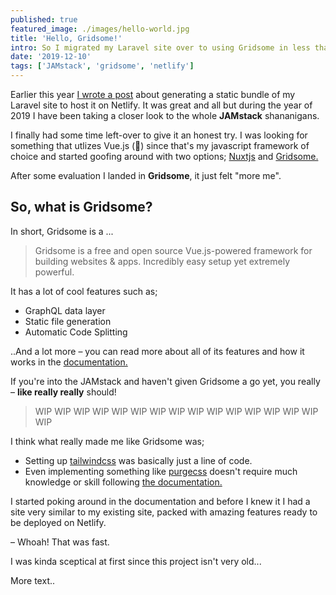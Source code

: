 ```yaml
---
published: true
featured_image: ./images/hello-world.jpg
title: 'Hello, Gridsome!'
intro: So I migrated my Laravel site over to using Gridsome in less than an hour, come along as I share my experience on using Gridsome as a first-timer.
date: '2019-12-10'
tags: ['JAMstack', 'gridsome', 'netlify']
---
```


Earlier this year [I wrote a post](/using-laravel-with-netlify/) about generating a static bundle of my Laravel site to host it on Netlify. It was great and all but during the year of 2019 I have been taking a closer look to the whole **JAMstack** shananigans.

I finally had some time left-over to give it an honest try. I was looking for something that utlizes Vue.js (💚) since that's my javascript framework of choice and started goofing around with two options; [Nuxtjs](https://nuxtjs.org/) and [Gridsome.](https://gridsome.org/)

After some evaluation I landed in **Gridsome**, it just felt "more me".

## So, what is Gridsome?

In short, Gridsome is a ...

> Gridsome is a free and open source Vue.js-powered framework for building websites & apps. Incredibly easy setup yet extremely powerful. 

It has a lot of cool features such as;

- GraphQL data layer
- Static file generation
- Automatic Code Splitting

..And a lot more – you can read more about all of its features and how it works in the [documentation.](https://gridsome.org/docs/#why-gridsome) 

If you're into the JAMstack and haven't given Gridsome a go yet, you really – **like really really** should!

> WIP WIP WIP WIP WIP WIP WIP WIP WIP WIP WIP WIP WIP WIP WIP WIP

I think what really made me like Gridsome was;

- Setting up [tailwindcss](https://tailwindcss.com/) was basically just a line of code.
- Even implementing something like [purgecss](https://github.com/FullHuman/purgecss) doesn't require much knowledge or skill following [the documentation.](https://gridsome.org/docs/assets-css/#tailwind)

I started poking around in the documentation and before I knew it I had a site very similar to my existing site, packed with amazing features ready to be deployed on Netlify.

– Whoah! That was fast.



I was kinda sceptical at first since this project isn't very old...

More text..
